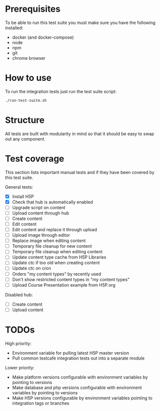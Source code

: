 # Prerequisites
To be able to run this test suite you must make sure you have the following installed:

- docker (and docker-compose)
- node
- npm
- git
- chrome browser

# How to use
To run the integration tests just run the test suite script:

```bash
./run-test-suite.sh
```

# Structure
All tests are built with modularity in mind so that it should be easy to swap out any component.

# Test coverage
This section lists important manual tests and if they have been covered by this test suite.

General tests:
- [x] Install H5P
- [x] Check that hub is automatically enabled
- [ ] Upgrade script on content
- [ ] Upload content through hub
- [ ] Create content
- [ ] Edit content
- [ ] Edit content and replace it through upload
- [ ] Upload image through editor
- [ ] Replace image when editing content
- [ ] Temporary file cleanup for new content
- [ ] Temporary file cleanup when editing content
- [ ] Update content type cache from H5P Libraries
- [ ] Update ctc if too old when creating content
- [ ] Update ctc on cron
- [ ] Orders "my content types" by recently used
- [ ] Don't show restricted content types in "my content types"
- [ ] Upload Course Presentation example from H5P.org

Disabled hub:
- [ ] Create content
- [ ] Upload content

# TODOs
High priority:
- Environment variable for pulling latest H5P master version
- Pull common testcafe integration tests out into a separate module

Lower priority:
- Make platform versions configurable with environment variables by pointing to versions
- Make database and php versions configurable with environment variables by pointing to versions
- Make H5P versions configurable by environment variables pointing to integration tags or branches
